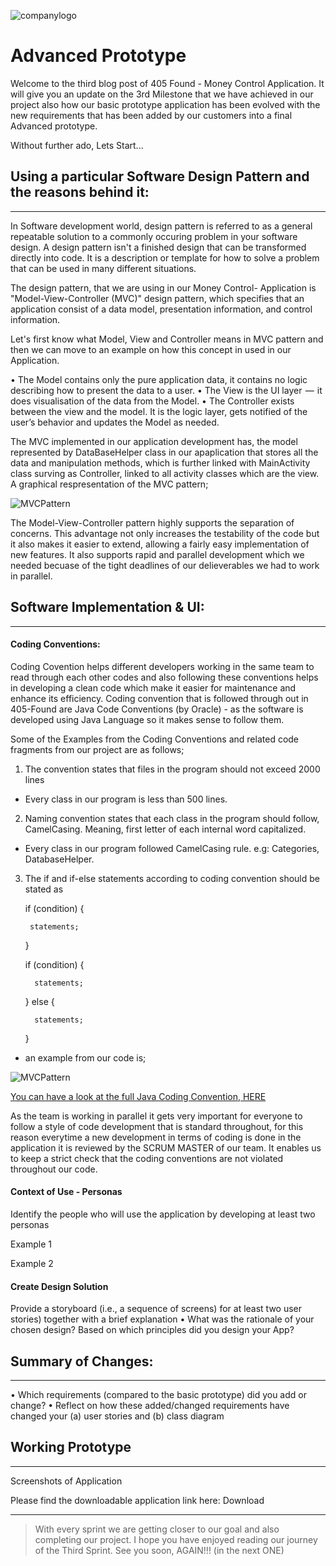![companylogo]({{site.baseurl}}/images/405logo.png)

# Advanced Prototype 

Welcome to the third blog post of 405 Found - Money Control Application. It will give you an update on the 3rd Milestone that we have achieved in our project also how our basic prototype application has been evolved with the new requirements that has been added by our customers into a final Advanced prototype.

Without further ado, Lets Start...

## Using a particular Software Design Pattern and the reasons behind it:  
---------------


In Software development world, design pattern is referred to as a general repeatable solution to a commonly occuring problem in your software design. A design pattern isn't a finished design that can be transformed directly into code. It is a description or template for how to solve a problem that can be used in many different situations.

The design pattern, that we are using in our Money Control- Application is "Model-View-Controller (MVC)" design pattern, which specifies that an application consist of a data model, presentation information, and control information.

Let's first know what Model, View and Controller means in MVC pattern and then we can move to an example on how this concept in used in our Application.

• The Model contains only the pure application data, it contains no logic describing how to present the data to a user.
• The View is the UI layer  —  it does visualisation of the data from the Model.
• The Controller exists between the view and the model. It is the logic layer, gets notified of the user’s behavior and updates the Model as needed.

The MVC implemented in our application development has, the model represented by DataBaseHelper class in our apaplication that stores all the data and manipulation methods, which is further linked with MainActivity class surving as Controller, linked to all activity classes which are the view. A graphical respresentation of the MVC pattern;

![MVCPattern]({{site.baseurl}}/images/designpattern.jpg)

The Model-View-Controller pattern highly supports the separation of concerns. This advantage not only increases the testability of the code but it also makes it easier to extend, allowing a fairly easy implementation of new features. It also supports rapid and parallel development which we needed becuase of the tight deadlines of our delieverables we had to work in parallel.

## Software Implementation & UI:
-----------


#### Coding Conventions:

Coding Covention helps different developers working in the same team to read through each other codes and also following these conventions helps in developing a clean code which make it easier for maintenance and enhance its efficiency. Coding convention that is followed through out in 405-Found are Java Code Conventions (by Oracle) - as the software is developed using Java Language so it makes sense to follow them. 


Some of the Examples from the Coding Conventions and related code fragments from our project are as follows;

1) The convention states that files in the program should not exceed 2000 lines 
- Every class in our program is less than 500 lines.

2) Naming convention states that each class in the program should follow, CamelCasing. Meaning, first letter of each internal word capitalized.
- Every class in our program followed CamelCasing rule. e.g: Categories, DatabaseHelper.

3) The if and if-else statements according to coding convention should be stated as 
   
   if  (condition) { 
   
   
        statements;
   
   
   }
        
   if  (condition) { 
   
   
         statements;
    
    
    } else {
    
    
         statements;
    }
    
    
 - an example from our code is;
 
 ![MVCPattern]({{site.baseurl}}/images/CodeExample.JPG)


[You can have a look at the full Java Coding Convention, HERE](https://www.oracle.com/technetwork/java/codeconventions-150003.pdf)

As the team is working in parallel it gets very important for everyone to follow a style of code development that is standard throughout, for this reason everytime a new development in terms of coding is done in the application it is reviewed by the SCRUM MASTER of our team. It enables us to keep a strict check that the coding conventions are not violated throughout our code. 


#### Context of Use - Personas
Identify the people who will use the application by developing at least two personas 

Example 1

Example 2


#### Create Design Solution
Provide a storyboard (i.e., a sequence of screens) for at least two user stories) together with a brief explanation
• What was the rationale of your chosen design? Based on which principles did you design your App?


## Summary of Changes:
----------

 
• Which requirements (compared to the basic prototype) did you add or change?
• Reflect on how these added/changed requirements have changed your (a) user
stories and (b) class diagram 



## Working Prototype
-----

Screenshots of Application


Please find the downloadable application link here: Download

---------

> With every sprint we are getting closer to our goal and also completing our project. I hope you have enjoyed reading our journey of the Third Sprint. See you soon, AGAIN!!! (in the next ONE)
